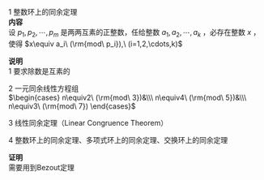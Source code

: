 1 整数环上的同余定理    
**内容**    
设 $p_1,p_2,\cdots,p_m$ 是两两互素的正整数，任给整数 $a_1,a_2,\cdots,a_k$ ，必存在整数 $x$ ，使得 $x\equiv a_i\ (\rm{mod\ p_i}),\ (i=1,2,\cdots,k)$     
    
**说明**    
1 要求除数是互素的    
    
2 一元同余线性方程组    
 $\begin{cases}    
n\equiv2\ (\rm{mod\ 3})&\\\    
n\equiv4\ (\rm{mod\ 5})&\\\    
n\equiv3\ (\rm{mod\ 7})    
\end{cases}$     
    
3 线性同余定理（Linear Congruence Theorem）    
    
4 整数环上的同余定理、多项式环上的同余定理、交换环上的同余定理    
    
**证明**    
需要用到Bezout定理    
